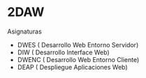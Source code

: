 # 2DAW

Asignaturas
  - DWES ( Desarrollo Web Entorno Servidor)
  - DIW ( Desarrollo Interface Web)
  - DWENC ( Desarrollo Web Entorno Cliente)
  - DEAP ( Despliegue Aplicaciones Web)
